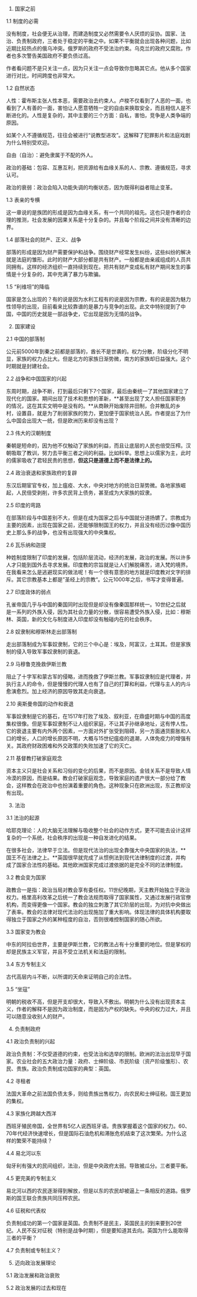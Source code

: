 1. 国家之前

1.1 制度的必需

没有制度，社会便无从治理，而建造制度又必然需要令人厌烦的妥协。国家、法治、负责制政府，三者处于稳定的平衡之中。如果不平衡就会出现各种问题，比如近期比较热点的俄乌冲突。俄罗斯的政府不受法治约束。乌克兰的政府又腐败。作者也多次警告美国政府不要负债过高。

作者看问题不是只关注一点，因为只关注一点会导致你忽略其它点。他从多个国家进行对比，时间跨度也非常大。

1.2 自然状态

人性：霍布斯主张人性本恶，需要政治去约束人。卢梭不仅看到了人恶的一面，也看到了人有善的一面，害怕让人愿意牺牲一定的自由来换取安全，而且相信人是不断进化的。人性是复杂的，其中主要的三个方面：自私，害怕，竞争是人类争端的原因。

如某个人不遵循规范，往往会被进行“说教型进攻”。这解释了犯罪影片和法庭戏剧为什么特别受欢迎。

自由（自治）：避免隶属于不配的外人。

政治的基础：包容、互惠互利，把资源给有血缘关系的人、宗教、遵循规范，寻求认可。

政治的衰弱：政治会陷入功能失调的均衡状态，因为既得利益者阻止变革。

1.3 表亲的专横

这一章说的是族团的形成是因为血缘关系，有一个共同的祖先。这也只是作者的合理的推测，社会发展的因果关系是十分复杂的。并且每个阶段之间并没有清晰的边界。

1.4 部落社会的财产、正义、战争

部落的形成是因为财产需要保护和战争。围绕财产经常发生纠纷，这些纠纷的解决就是法庭的雏形。此时的财产大部分都是共有财产。一般都是由亲戚组成的人员共同拥有。这样的经济组织一直持续到现在。把共有财产变成私有财产期间发生的事情是十分复杂的，其中充满了暴力与欺骗。

1.5 “利维坦”的降临

国家是怎么出现的？有的说是因为水利工程有的说是因为宗教，有的说是因为魅力性领导的出现，目前看来比较靠谱的是暴力与竞争的出现。此文中特别提到了中国，中国的历史就是一部战争史，它出现是因为无情的战争。

2. 国家建设

2.1 中国的部落制

公元前5000年到秦之前都是部落的，酋长不是世袭的。权力分散，阶级分化不明显，家族的权力占比大。但是北方的家族日渐势微，南方的家族却日益强大。这个时期就是封建社会。

2.2 战争和中国国家的兴起

东周时期，战争不断，打到最后只剩下7个国家，最后由秦统一了其他国家建立了现代化的国家。期间出现了技术和思想的革新，**甚至出现了文人担任国家职务的情况，这在其实文明中是没有的。**从商鞅开始废除井田制，合并散乱的乡村，设置县，就是为了削弱家族的势力，更加便于国家统治人民。作者提出了为什么中国会出现大一统，但是欧洲历来却没有出现？

2.3 伟大的汉朝制度

秦朝是短命的，因为他不仅触动了家族的利益，而且让底层的人民也倍受压榨。汉朝吸取了教训，努力去平衡三者之间的利益。比如科举。思想上以儒家为主，此时的儒家吸收了君轻民贵的思想，**但这只是道德上而不是法律上的。**

2.4 政治衰退和家族政府的复辟

东汉后期宦官专权，加上瘟疫、大水，中央对地方的统治日渐势微。各地家族崛起，人民倍受剥削，许多农民背上债务，甚至成为大家族的奴隶。

2.5 印度的弯路

在部落阶段与中国差别不大，但是在成为国家之后与中国就分道扬镳了。宗教成为主要的因素，出现在国家之前，还能够限制国王的权力，并且没有经历过像中国历史上那么多的战争，也没有出现强大的中央集权。

2.6 瓦乐纳和迦提

种姓制度限制了印度的发展，包括阶层流动，经济的发展，政治的发展。所以许多人才只能到国外去寻求发展。印度教的宗旨就是让人们解脱痛苦，进入梵的境界。在我看来怎么是逃避现实的做法呢！有一个很有意思的地方就是印度教对文字的排斥。其它宗教基本上都是”圣经上的宗教“。公元1000年之后，书写才变得普遍。

2.7 印度政体的弱点

孔雀帝国几乎与中国的秦国同时出现但是却没有像秦国那样统一。10世纪之后就是一系列的外族入侵，因为其社会力量的分散，很容易遭受外族入侵，比如：穆斯林、英国，新的文化与制度进入印度却没有触碰内在的社会秩序。

2.8 奴隶制和穆斯林走出部落制

走出部落制成为军事奴隶制，它的三个中心是：埃及，阿富汉，土耳其。但是家族制的侵入导致军事奴隶制的衰退。

2.9 马穆鲁克挽救伊斯兰教

阻止了十字军和蒙古军的侵略，进而挽救了伊斯兰教。军事奴隶制应是代理者，并执行主人的命令，但是慢慢的代理人也有了自己的打算和利益，代理与主人的内斗愈演愈烈。加上经济的原因导致其走向衰退。

2.10 奥斯曼帝国的动作和衰退

军事奴隶制是它的基石，在1517年打败了埃及、叙利亚，在鼎盛时期与中国的高度集权很像。但是军事奴隶制不让人组织家庭，不让其子孙继承地址，这有悖人性。它的衰退主要有内外两个因素，一方面对外扩张受到阻碍，另一方面通货膨胀和人口的增长，人口的增长原因不明，大概与15世纪瘟疫的退潮，人体免疫力的增强有关。其政府财政困难和外交政策的失败加速了它的灭亡。

2.11 基督教打破家庭观念

资本主义只是社会关系和习俗的变化的后果，而不是原因。金钱关系不是导致人情冷漠的原因，而是结果。教会打破家庭观念，导致家庭的遗产很大一部分给了教会，这样教会在政治中也扮演着重要的角色。这种现象只在欧洲出现，东正教却没有出现。

3. 法治

3.1 法治的起源

哈耶克理论：人的大脑无法理解与吸收整个社会的动作方式，更不可能去设计这样复杂的一个系统，社会秩序的出现是一种自发进化的结果。

在很多社会，法律早于立法。但是现代法治的出现全靠强大中央国家的执法，**国王不在法律之上。**英国很早就完成了从惯例法到现代法律制度的过渡，并构成了国家合法性的基础。其他欧洲国家完成过渡依据的是完全不同的法律制度。

3.2 教会变为国家

政教合一是指：政治当局对教会享有委任权。11世纪晚期，天主教开始独立于政治权力。格里高利改革之后统一了教会法规而取得了国家属性，又通过发展行政官僚机构，而变得更像一个国家。教会的独立刺激了其它阶层的出现，为对抗中央做出了表率。教会的法律对现代法治的出现施加了重大影响。体现法律的具体机构要取得独立于国家之外的某种程度的自治，否则很难控制国家的随心所欲。

3.3 国家变为教会

中东的阿拉伯世界，主要是伊斯兰教，它的教法占有十分重要的地位。但是掌权的却是民族主义军官，并且不受立法机关和法庭的限制。

3.4 东方专制主义

古代高层内斗不断，以所谓的天命来证明自己的合法性。

3.5 “坐寇”

明朝的税收不高，但是开支却很大，导致入不敷出。明朝为什么没有出现资本主义，作者的解释不是因为政治制度，而是因为产权的缺失。中央的权力过大，并且可以随意没收别人的财产。

4. 负责制政府

4.1 政治负责制的兴起

政治负责制：不仅受道德的约束，也受法治和选举的限制。欧洲的法治出现早于国家。农业社会的五大政治力量：政府、士绅阶级、市民阶级（资产阶级雏形）、农民、贵族。政治负责制成功国家的典型：英国。

4.2 寻租者

法国大革命之前法国负债太多，则给贵族出售权力，向农民和士绅征税。国王更加的集权。

4.3 家族化跨越大西洋

西班牙殖民帝国，全世界有5亿人说西班牙语。贵族掌握着这个国家的权力。60、70年代经济快速增长，但是国际石油危机和滞胀危机结束了这次繁荣。为什么这样的繁荣不能持续？

4.4 易北河以东

匈牙利有强大的民间组织，法治，但是中央政府太弱。导致被瓜分。三者要平衡。

4.5 更完美的专制主义

易北河以西的农民逐渐得到解放，但是以东的农民却被逼上一条相反的道路。俄罗斯的国王联合贵族共同压榨农民。

4.6 征税和代表权

负责制成功的第一个国家是英国。负责制不是民主，英国民主的到来要到20世纪。人民不反对征税（特别是战争时期），但是要知道其去向。英国为什么能取得三者的平衡？

4.7 负责制或专制主义？

5. 迈向政治发展理论

5.1 政治发展和政治衰败

5.2 政治发展的过去和现在